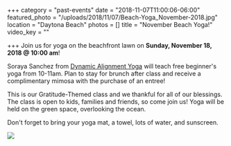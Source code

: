 +++
category = "past-events"
date = "2018-11-07T11:00:06-06:00"
featured_photo = "/uploads/2018/11/07/Beach-Yoga_November-2018.jpg"
location = "Daytona Beach"
photos = []
title = "November Beach Yoga!"
video_key = ""

+++
Join us for yoga on the beachfront lawn on **Sunday, November 18, 2018 @ 10:00 am**!

Soraya Sanchez from [Dynamic Alignment Yoga](https://www.facebook.com/DynamicAlignmentYoga/) will teach free beginner's yoga from 10-11am. Plan to stay for brunch after class and receive a complimentary mimosa with the purchase of an entree!

This is our Gratitude-Themed class and we thankful for all of our blessings. The class is open to kids, families and friends, so come join us! Yoga will be held on the green space, overlooking the ocean.

Don't forget to bring your yoga mat, a towel, lots of water, and sunscreen.

![](/uploads/2018/11/07/Beach-Yoga_November-2018.jpg)